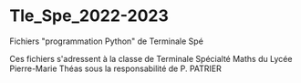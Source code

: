 # Tle_Spe_2022-2023
Fichiers "programmation Python" de Terminale Spé


Ces fichiers s'adressent à la classe de Terminale Spécialté Maths du Lycée Pierre-Marie Théas sous la responsabilité de P. PATRIER
